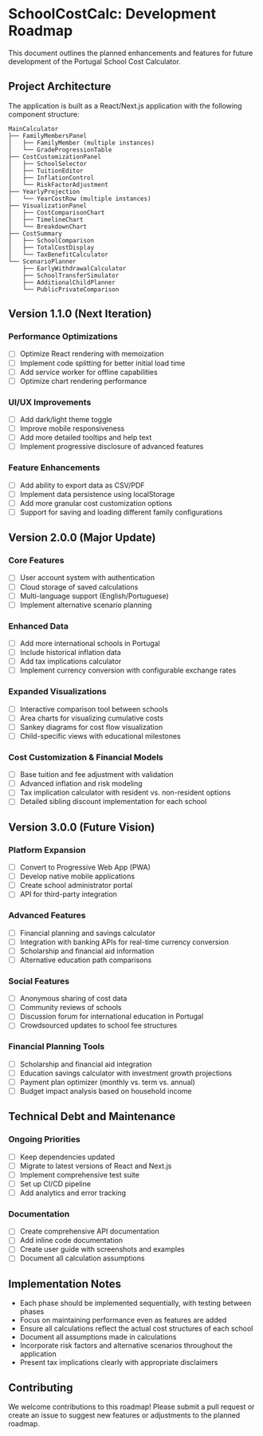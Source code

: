 # SchoolCostCalc: Development Roadmap

This document outlines the planned enhancements and features for future development of the Portugal School Cost Calculator.

## Project Architecture

The application is built as a React/Next.js application with the following component structure:

```
MainCalculator
├── FamilyMembersPanel
│   ├── FamilyMember (multiple instances)
│   └── GradeProgressionTable
├── CostCustomizationPanel
│   ├── SchoolSelector
│   ├── TuitionEditor
│   ├── InflationControl
│   └── RiskFactorAdjustment
├── YearlyProjection
│   └── YearCostRow (multiple instances)
├── VisualizationPanel
│   ├── CostComparisonChart
│   ├── TimelineChart
│   └── BreakdownChart
├── CostSummary
│   ├── SchoolComparison
│   ├── TotalCostDisplay
│   └── TaxBenefitCalculator
└── ScenarioPlanner
    ├── EarlyWithdrawalCalculator
    ├── SchoolTransferSimulator
    ├── AdditionalChildPlanner
    └── PublicPrivateComparison
```

## Version 1.1.0 (Next Iteration)

### Performance Optimizations

- [ ] Optimize React rendering with memoization
- [ ] Implement code splitting for better initial load time
- [ ] Add service worker for offline capabilities
- [ ] Optimize chart rendering performance

### UI/UX Improvements

- [ ] Add dark/light theme toggle
- [ ] Improve mobile responsiveness
- [ ] Add more detailed tooltips and help text
- [ ] Implement progressive disclosure of advanced features

### Feature Enhancements

- [ ] Add ability to export data as CSV/PDF
- [ ] Implement data persistence using localStorage
- [ ] Add more granular cost customization options
- [ ] Support for saving and loading different family configurations

## Version 2.0.0 (Major Update)

### Core Features

- [ ] User account system with authentication
- [ ] Cloud storage of saved calculations
- [ ] Multi-language support (English/Portuguese)
- [ ] Implement alternative scenario planning

### Enhanced Data

- [ ] Add more international schools in Portugal
- [ ] Include historical inflation data
- [ ] Add tax implications calculator
- [ ] Implement currency conversion with configurable exchange rates

### Expanded Visualizations

- [ ] Interactive comparison tool between schools
- [ ] Area charts for visualizing cumulative costs
- [ ] Sankey diagrams for cost flow visualization
- [ ] Child-specific views with educational milestones

### Cost Customization & Financial Models

- [ ] Base tuition and fee adjustment with validation
- [ ] Advanced inflation and risk modeling
- [ ] Tax implication calculator with resident vs. non-resident options
- [ ] Detailed sibling discount implementation for each school

## Version 3.0.0 (Future Vision)

### Platform Expansion

- [ ] Convert to Progressive Web App (PWA)
- [ ] Develop native mobile applications
- [ ] Create school administrator portal
- [ ] API for third-party integration

### Advanced Features

- [ ] Financial planning and savings calculator
- [ ] Integration with banking APIs for real-time currency conversion
- [ ] Scholarship and financial aid information
- [ ] Alternative education path comparisons

### Social Features

- [ ] Anonymous sharing of cost data
- [ ] Community reviews of schools
- [ ] Discussion forum for international education in Portugal
- [ ] Crowdsourced updates to school fee structures

### Financial Planning Tools

- [ ] Scholarship and financial aid integration
- [ ] Education savings calculator with investment growth projections
- [ ] Payment plan optimizer (monthly vs. term vs. annual)
- [ ] Budget impact analysis based on household income

## Technical Debt and Maintenance

### Ongoing Priorities

- [ ] Keep dependencies updated
- [ ] Migrate to latest versions of React and Next.js
- [ ] Implement comprehensive test suite
- [ ] Set up CI/CD pipeline
- [ ] Add analytics and error tracking

### Documentation

- [ ] Create comprehensive API documentation
- [ ] Add inline code documentation
- [ ] Create user guide with screenshots and examples
- [ ] Document all calculation assumptions

## Implementation Notes

- Each phase should be implemented sequentially, with testing between phases
- Focus on maintaining performance even as features are added
- Ensure all calculations reflect the actual cost structures of each school
- Document all assumptions made in calculations
- Incorporate risk factors and alternative scenarios throughout the application
- Present tax implications clearly with appropriate disclaimers

## Contributing

We welcome contributions to this roadmap! Please submit a pull request or create an issue to suggest new features or adjustments to the planned roadmap.
